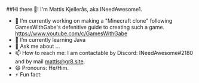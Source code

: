 ##Hi there 👋! I'm Mattis Kjellerås, aka INeedAwesome1.

- 🔭 I’m currently working on making a "Minecraft clone" following GamesWithGabe's defenitive guide to creating such a game. https://www.youtube.com/c/GamesWithGabe
- 🌱 I’m currently learning Java
- 💬 Ask me about ...
- 📫 How to reach me: I am contactable by Discord: INeedAwesome#2180 and by mail mattis@gr8.site.
- 😄 Pronouns: He/Him.
- ⚡ Fun fact: 
